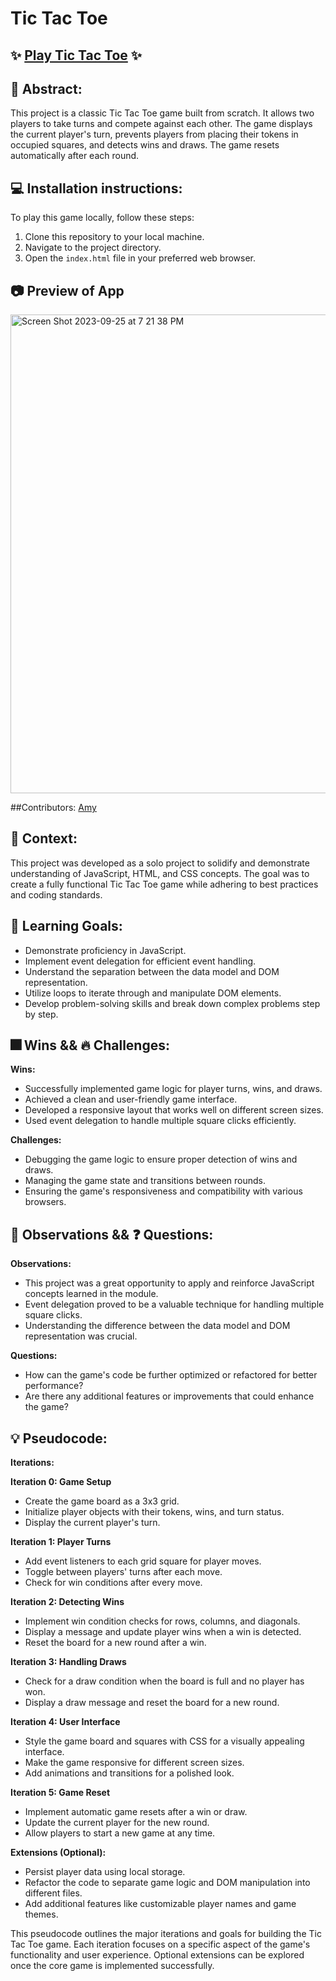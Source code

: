 # Tic Tac Toe

## ✨ [Play Tic Tac Toe](#) ✨

## 💭 Abstract:
This project is a classic Tic Tac Toe game built from scratch. It allows two players to take turns and compete against each other. The game displays the current player's turn, prevents players from placing their tokens in occupied squares, and detects wins and draws. The game resets automatically after each round.

## 💻 Installation instructions:
To play this game locally, follow these steps:
1. Clone this repository to your local machine.
2. Navigate to the project directory.
3. Open the `index.html` file in your preferred web browser.

## 📷 Preview of App 
<img width="766" alt="Screen Shot 2023-09-25 at 7 21 38 PM" src="https://user-images.githubusercontent.com/140124108/270494049-f77ef465-9a9d-4f33-ab16-c38c0aff0863.png">

##Contributors:
[Amy](https://github.com/amysiu1028) 

## 🍎 Context:
This project was developed as a solo project to solidify and demonstrate understanding of JavaScript, HTML, and CSS concepts. The goal was to create a fully functional Tic Tac Toe game while adhering to best practices and coding standards.

## 🧠 Learning Goals:
- Demonstrate proficiency in JavaScript.
- Implement event delegation for efficient event handling.
- Understand the separation between the data model and DOM representation.
- Utilize loops to iterate through and manipulate DOM elements.
- Develop problem-solving skills and break down complex problems step by step.

## 🎆 Wins && 🔥 Challenges: 
**Wins:**
- Successfully implemented game logic for player turns, wins, and draws.
- Achieved a clean and user-friendly game interface.
- Developed a responsive layout that works well on different screen sizes.
- Used event delegation to handle multiple square clicks efficiently.

**Challenges:**
- Debugging the game logic to ensure proper detection of wins and draws.
- Managing the game state and transitions between rounds.
- Ensuring the game's responsiveness and compatibility with various browsers.

## 📝 Observations && ❓ Questions:
**Observations:**
- This project was a great opportunity to apply and reinforce JavaScript concepts learned in the module.
- Event delegation proved to be a valuable technique for handling multiple square clicks.
- Understanding the difference between the data model and DOM representation was crucial.

**Questions:**
- How can the game's code be further optimized or refactored for better performance?
- Are there any additional features or improvements that could enhance the game?

## 💡 Pseudocode: 
**Iterations:**

**Iteration 0: Game Setup**
- Create the game board as a 3x3 grid.
- Initialize player objects with their tokens, wins, and turn status.
- Display the current player's turn.

**Iteration 1: Player Turns**
- Add event listeners to each grid square for player moves.
- Toggle between players' turns after each move.
- Check for win conditions after every move.

**Iteration 2: Detecting Wins**
- Implement win condition checks for rows, columns, and diagonals.
- Display a message and update player wins when a win is detected.
- Reset the board for a new round after a win.

**Iteration 3: Handling Draws**
- Check for a draw condition when the board is full and no player has won.
- Display a draw message and reset the board for a new round.

**Iteration 4: User Interface**
- Style the game board and squares with CSS for a visually appealing interface.
- Make the game responsive for different screen sizes.
- Add animations and transitions for a polished look.

**Iteration 5: Game Reset**
- Implement automatic game resets after a win or draw.
- Update the current player for the new round.
- Allow players to start a new game at any time.

**Extensions (Optional):**
- Persist player data using local storage.
- Refactor the code to separate game logic and DOM manipulation into different files.
- Add additional features like customizable player names and game themes.

This pseudocode outlines the major iterations and goals for building the Tic Tac Toe game. Each iteration focuses on a specific aspect of the game's functionality and user experience. Optional extensions can be explored once the core game is implemented successfully.
